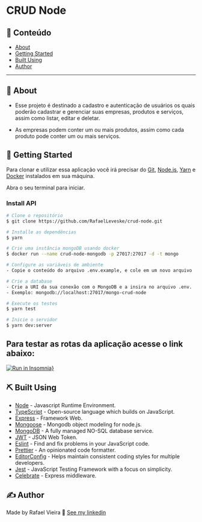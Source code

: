 # CRUD Node

## 📝 Conteúdo

- [About](#about)
- [Getting Started](#getting_started)
- [Built Using](#built_using)
- [Author](#authors)

---

## 🏁 About <a name = "about"></a>

- Esse projeto é destinado a cadastro e autenticação de usuários os quais poderão cadastrar e gerenciar suas empresas, produtos e serviços, assim como listar, editar e deletar.

- As empresas podem conter um ou mais produtos, assim como cada produto pode conter um ou mais serviços.

## 🏁 Getting Started <a name = "getting_started"></a>
Para clonar e utilizar essa aplicação você irá precisar do [Git](https://git-scm.com), [Node.js](https://nodejs.org/en/), [Yarn](https://yarnpkg.com/) e [Docker](https://www.docker.com/) instalados em sua máquina.

Abra o seu terminal para iniciar.

### Install API

```bash
# Clone o repositório
$ git clone https://github.com/RafaelLeveske/crud-node.git

# Installe as dependências
$ yarn

# Crie uma instância mongoDB usando docker
$ docker run --name crud-node-mongodb -p 27017:27017 -d -t mongo

# Configure as variáveis de ambiente
- Copie o conteúdo do arquivo .env.example, e cole em um novo arquivo .env na raiz do seu projeto.

# Crie a database
- Crie a URI da sua conexão com o MongoDB e a insira no arquivo .env.
- Exemplo: mongodb://localhost:27017/mongo-crud-node

# Execute os testes
$ yarn test

# Inicie o servidor
$ yarn dev:server
```

## Para testar as rotas da aplicação acesse o link abaixo:

[![Run in Insomnia}](https://insomnia.rest/images/run.svg)](https://insomnia.rest/run/?label=crud_node&uri=https%3A%2F%2Fraw.githubusercontent.com%2FRafaelLeveske%2Fcrud-node%2Fmaster%2FInsomnia_crud_node)


## ⛏️ Built Using <a name = "built_using"></a>

- [Node](https://nodejs.org/en/) - Javascript Runtime Environment.
- [TypeScript](https://www.typescriptlang.org/) - Open-source language which builds on JavaScript.
- [Express](https://expressjs.com/pt-br/) - Framework Web.
- [Mongoose](https://mongoosejs.com/) - Mongodb object modeling for node.js.
- [MongoDB](https://www.mongodb.com/2) - A fully managed NO-SQL database service.
- [JWT](https://jwt.io/) - JSON Web Token.
- [Eslint](https://eslint.org/) - Find and fix problems in your JavaScript code.
- [Prettier](https://prettier.io/) - An opinionated code formatter.
- [EditorConfig](https://editorconfig.org/) - Helps maintain consistent coding styles for multiple developers.
- [Jest](https://jestjs.io/) - JavaScript Testing Framework with a focus on simplicity.
- [Celebrate](https://www.npmjs.com/package/celebrate) - Express middleware.

## ✍️ Author <a name = "authors"></a>

Made by Rafael Vieira 👋 [See my linkedin](https://www.linkedin.com/in/rafael-vieira-506331182/)
